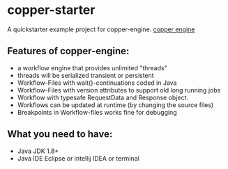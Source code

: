 copper-starter
==============

A quickstarter example project for copper-engine.
[copper engine](https://github.com/copper-engine/copper-engine)

Features of copper-engine:
---------------------------
* a workflow engine that provides unlimited "threads"
* threads will be serialized transient or persistent
* Workflow-Files with wait()-continuations coded in Java
* Workflow-Files with version attributes to support old long running jobs
* Workflow with typesafe RequestData and Response object.
* Workflows can be updated at runtime (by changing the source files)
* Breakpoints in Workflow-files works fine for debugging

What you need to have:
----------------------
* Java JDK 1.8+
* Java IDE Eclipse or intellij IDEA or terminal
